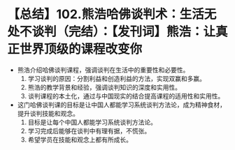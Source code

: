 # 【总结】102.熊浩哈佛谈判术：生活无处不谈判（完结）：【发刊词】熊浩：让真正世界顶级的课程改变你

-   熊浩介绍哈佛谈判课程，强调谈判在生活中的重要性和必要性。
    1.  学习谈判的原因：分割利益和创造利益的方法，实现双赢和多赢。
    2.  熊浩的教学背景和经验，强调谈判知识的深度和实用性。
    3.  谈判课程的本土化，通过与中国现实的结合提高课程的适用性和实用性。
-   这门哈佛谈判课的目标是让中国人都能学习系统谈判方法论，成为精神食材，提升谈判技能和观念。
    1.  目标是让每个中国人都能学习系统谈判方法论。
    2.  学习完成后能够在谈判中有理有据，不慌张。
    3.  希望学员在技能和观念上都有所成长。